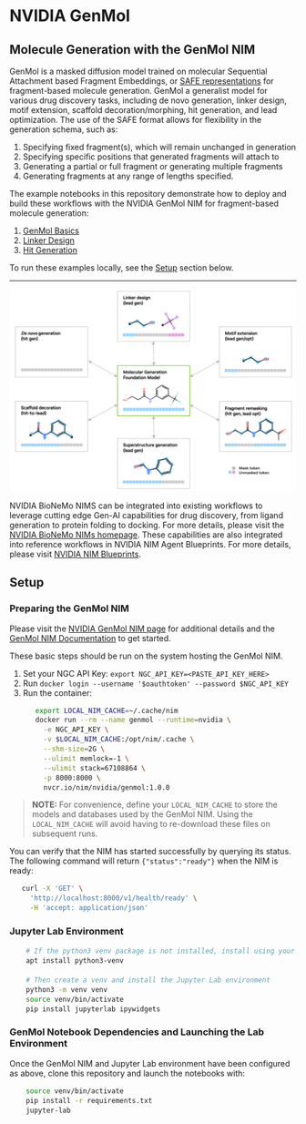 # NVIDIA GenMol

## Molecule Generation with the GenMol NIM
GenMol is a masked diffusion model trained on molecular Sequential Attachment based Fragment Embeddings, or [SAFE representations](https://arxiv.org/abs/2310.10773) for fragment-based molecule generation.  GenMol a generalist model for various drug discovery tasks, including de novo generation, linker design, motif extension, scaffold decoration/morphing, hit generation, and lead optimization.  The use of the SAFE format allows for flexibility in the generation schema, such as:

 1. Specifying fixed fragment(s), which will remain unchanged in generation
 2. Specifying specific positions that generated fragments will attach to
 3. Generating a partial or full fragment or generating multiple fragments
 4. Generating fragments at any range of lengths specified.


The example notebooks in this repository demonstrate how to deploy and build these workflows with the NVIDIA GenMol NIM for fragment-based molecule generation:
 1. [GenMol Basics](1.basics.ipynb)
 2. [Linker Design](2.linder-design.ipynb)
 3. [Hit Generation](2.hit-generation.ipynb)

To run these examples locally, see the [Setup](#Setup) section below.

***

<img src="genmol-use-cases.png" alt="GenMol use cases" width="800"/>

NVIDIA BioNeMo NIMS can be integrated into existing workflows to leverage cutting edge Gen-AI capabilities for drug discovery, from ligand generation to protein folding to docking. For more details, please visit the [NVIDIA BioNeMo NIMs homepage](https://build.nvidia.com/explore/biology).  These capabilities are also integrated into reference workflows in NVIDIA NIM Agent Blueprints. For more details, please visit [NVIDIA NIM Blueprints](https://build.nvidia.com/nim/blueprints).

## Setup

### Preparing the GenMol NIM
Please visit the [NVIDIA GenMol NIM page](https://build.nvidia.com/nvidia/genmol) for additional details and the [GenMol NIM Documentation](https://docs.nvidia.com/nim/bionemo/genmol/latest/overview.html) to get started.

These basic steps should be run on the system hosting the GenMol NIM.

1. Set your NGC API Key: `export NGC_API_KEY=<PASTE_API_KEY_HERE>`
2. Run `docker login --username '$oauthtoken' --password $NGC_API_KEY`
3. Run the container:
   ```bash
      export LOCAL_NIM_CACHE=~/.cache/nim
      docker run --rm --name genmol --runtime=nvidia \
        -e NGC_API_KEY \
        -v $LOCAL_NIM_CACHE:/opt/nim/.cache \
        --shm-size=2G \
        --ulimit memlock=-1 \
        --ulimit stack=67108864 \
        -p 8000:8000 \
        nvcr.io/nim/nvidia/genmol:1.0.0
    ```

> **NOTE:**  For convenience, define your `LOCAL_NIM_CACHE` to store the models and databases used by the GenMol NIM.  Using the `LOCAL_NIM_CACHE` will avoid having to re-download these files on subsequent runs.

You can verify that the NIM has started successfully by querying its status.  The following command will return `{"status":"ready"}` when the NIM is ready:
```bash
   curl -X 'GET' \
     'http://localhost:8000/v1/health/ready' \
     -H 'accept: application/json'
```

### Jupyter Lab Environment

```bash
    # If the python3 venv package is not installed, install using your OS package manager.  For example, for apt-based distros:
    apt install python3-venv

    # Then create a venv and install the Jupyter Lab environment
    python3 -m venv venv
    source venv/bin/activate
    pip install jupyterlab ipywidgets
```

### GenMol Notebook Dependencies and Launching the Lab Environment

Once the GenMol NIM and Jupyter Lab environment have been configured as above, clone this repository and launch the notebooks with:
```bash
    source venv/bin/activate
    pip install -r requirements.txt
    jupyter-lab
```

